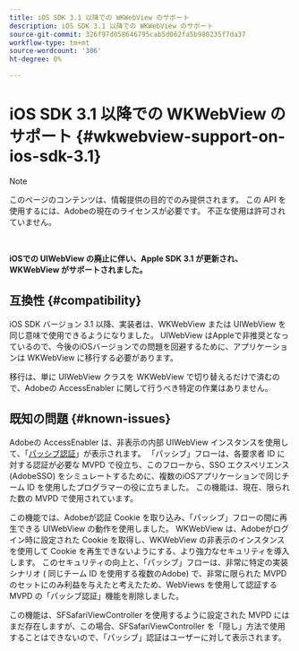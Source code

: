 ```yaml
---
title: iOS SDK 3.1 以降での WKWebView のサポート
description: iOS SDK 3.1 以降での WKWebView のサポート
source-git-commit: 326f97d058646795cab5d062fa5b980235f7da37
workflow-type: tm+mt
source-wordcount: '306'
ht-degree: 0%

---
```



# iOS SDK 3.1 以降での WKWebView のサポート {#wkwebview-support-on-ios-sdk-3.1}

>[!NOTE]
>
>このページのコンテンツは、情報提供の目的でのみ提供されます。 この API を使用するには、Adobeの現在のライセンスが必要です。 不正な使用は許可されていません。

</br>

**iOSでの UIWebView の廃止に伴い、Apple SDK 3.1 が更新され、WKWebView がサポートされました。**

## 互換性 {#compatibility}

iOS SDK バージョン 3.1 以降、実装者は、WKWebView または UIWebView を同じ意味で使用できるようになりました。 UIWebView はAppleで非推奨となっているので、今後のiOSバージョンでの問題を回避するために、アプリケーションは WKWebView に移行する必要があります。

移行は、単に UIWebView クラスを WKWebView で切り替えるだけで済むので、Adobeの AccessEnabler に関して行うべき特定の作業はありません。

## 既知の問題 {#known-issues}

Adobeの AccessEnabler は、非表示の内部 UIWebView インスタンスを使用して、「[パッシブ認証](/help/authentication/sso-passive-authn.md)」が表示されます。 「パッシブ」フローは、各要求者 ID に対する認証が必要な MVPD で役立ち、このフローから、SSO エクスペリエンス (AdobeSSO) をシミュレートするために、複数のiOSアプリケーションで同じチーム ID を使用したプログラマーの役に立ちました。 この機能は、現在、限られた数の MVPD で使用されています。

この機能では、Adobeが認証 Cookie を取り込み、「パッシブ」フローの間に再生できる UIWebView の動作を使用しました。 WKWebView は、Adobeがログイン時に設定された Cookie を取得し、WKWebView の非表示のインスタンスを使用して Cookie を再生できないようにする、より強力なセキュリティを導入します。 このセキュリティの向上と、「パッシブ」フローは、非常に特定の実装シナリオ ( 同じチーム ID を使用する複数のAdobe) で、非常に限られた MVPD のセットにのみ利益を与えたと考えたため、WebViews を使用して認証する MVPD の「パッシブ認証」機能を削除しました。

この機能は、SFSafariViewController を使用するように設定された MVPD にはまだ存在しますが、この場合、SFSafariViewController を「隠し」方法で使用することはできないので、「パッシブ」認証はユーザーに対して表示されます。
